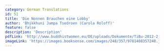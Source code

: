 ```yaml
---
category: German Translations
id: 51
title: 'Die Nonnen Brauchen eine Lobby'
author: 'Bhikkhuni Jampa Tsedroen (Carola Roloff)'
feature: false
description: 'Description'
pdfLink: 'http://www.buddhistwomen.eu/DE/uploads/Dokumente/TiBu-2012-2_Tsedroen_Lobby.pdf'
imageLink: 'https://images.booksense.com/images/248/357/9781408357248.jpg'
---
```

